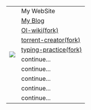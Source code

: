 <table>
    <tr>
        <td rowspan="11"><div align="center"> <img src="https://metrics.lecoq.io/LyderWang?template=classic&config.timezone=Asia%2FShanghai"></td>
        <td>My WebSite</td> 
    </tr>
    <tr>
        <td><A HREF="https://lyderwang.github.io/blog">My Blog</A></td> 
    </tr>
    <tr>
        <td><A HREF="https://lyderwang.github.io/OI-wiki">OI-wiki(fork)</A></td> 
    </tr>
    <tr>
        <td><A HREF="https://lyderwang.github.io/torrent-creator">torrent-creator(fork)</A></td> 
    </tr>
    <tr>
        <td><A HREF="https://lyderwang.github.io/qwerty-learner">typing-practice(fork)</A></td> 
    </tr>
    <tr>
        <td>continue...</td> 
    </tr>
    <tr>
        <td>continue...</td> 
    </tr>
    <tr>
        <td>continue...</td> 
    </tr>
    <tr>
        <td>continue...</td> 
    </tr>
    <tr>
        <td>continue...</td> 
    </tr>
</table>
